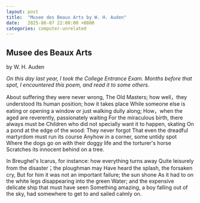 ```yaml
---
layout: post
title:  "Musee des Beaux Arts by W. H. Auden"
date:   2025-06-07 22:00:00 +0800
categories: computer-unrelated
---
```


## Musee des Beaux Arts

by W. H. Auden

*On this day last year, I took the College Entrance Exam. Months before that spot, I encountered this poem, and read it to some others.*

About suffering they were never wrong,
The Old Masters; how well，they understood
Its human position; how it takes place
While someone else is eating or opening a window or just walking dully along; 
How，when the aged are reverently, passionately waiting
For the miraculous birth, there always must be
Children who did not specially want it to happen, skating
On a pond at the edge of the wood: 
They never forgot
That even the dreadful martyrdom must run its course
Anyhow in a corner, some untidy spot
Where the dogs go on with their doggy life and the torturer's horse
Scratches its innocent behind on a tree.

In Breughel's Icarus, for instance: how everything turns away
Quite leisurely from the disaster；the ploughman may
Have heard the splash, the forsaken cry, 
But for him it was not an important failure; the sun shone
As it had to on the white legs disappearing into the green
Water; and the expensive delicate ship that must have seen
Something amazing, a boy falling out of the sky, 
had somewhere to get to and sailed calmly on.